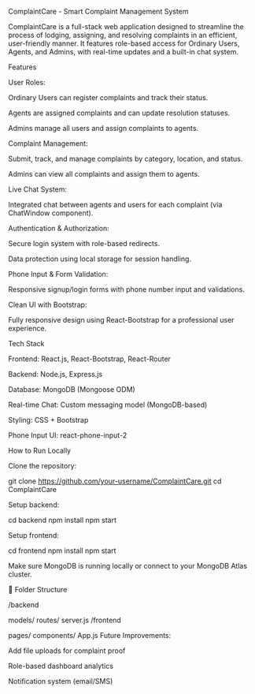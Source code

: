 ComplaintCare - Smart Complaint Management System

ComplaintCare is a full-stack web application designed to streamline the process of lodging, assigning, and resolving complaints in an efficient, user-friendly manner. It features role-based access for Ordinary Users, Agents, and Admins, with real-time updates and a built-in chat system.

Features

User Roles:

Ordinary Users can register complaints and track their status.

Agents are assigned complaints and can update resolution statuses.

Admins manage all users and assign complaints to agents.

Complaint Management:

Submit, track, and manage complaints by category, location, and status.

Admins can view all complaints and assign them to agents.

Live Chat System:

Integrated chat between agents and users for each complaint (via ChatWindow component).

Authentication & Authorization:

Secure login system with role-based redirects.

Data protection using local storage for session handling.

Phone Input & Form Validation:

Responsive signup/login forms with phone number input and validations.

Clean UI with Bootstrap:

Fully responsive design using React-Bootstrap for a professional user experience.

Tech Stack

Frontend: React.js, React-Bootstrap, React-Router

Backend: Node.js, Express.js

Database: MongoDB (Mongoose ODM)

Real-time Chat: Custom messaging model (MongoDB-based)

Styling: CSS + Bootstrap

Phone Input UI: react-phone-input-2

How to Run Locally

Clone the repository:

git clone https://github.com/your-username/ComplaintCare.git cd ComplaintCare

Setup backend:

cd backend npm install npm start

Setup frontend:

cd frontend npm install npm start

Make sure MongoDB is running locally or connect to your MongoDB Atlas cluster.

📂 Folder Structure

/backend

models/
routes/
server.js
/frontend

pages/
components/
App.js
Future Improvements:

Add file uploads for complaint proof

Role-based dashboard analytics

Notification system (email/SMS)
